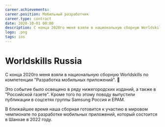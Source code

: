 ```yaml
---
career.achievements: 
career.position: Мобильный разработчик
career.type: contract
date: 2020-10-01 00:00
description: С конца 2020го меня взяли в национальную сборную Worldskills по компетенции "Разработка мобильных приложений". 🥳
logo: .png
tags: ios
---
```

# Worldskills Russia

С конца 2020го меня взяли в национальную сборную Worldskills по компетенции "Разработка мобильных приложений". 🥳

Это событие было освещено в ряду нижегородских изданий, а также в "Российской газете". Кроме того по этому поводу выпустили публикации в соцсетях группы Samsung Россия и EPAM. 

В ближайшее время наша сборная готовится к участию в мировом чемпионате по разработке мобильных приложений, который состоится в Шанхае в 2022 году.
